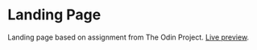 # Landing Page
Landing page based on assignment from The Odin Project. [Live preview](https://greygoldfish.github.io/landing-page/).
